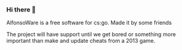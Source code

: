 ### Hi there 👋


AlfonsoWare is a free software for cs:go. Made it by some friends 

The project will have support until we get bored or something more important than make and update cheats from a 2013 game.

